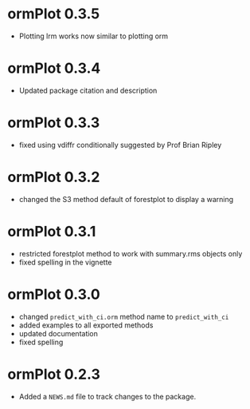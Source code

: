 # ormPlot 0.3.5
* Plotting lrm works now similar to plotting orm

# ormPlot 0.3.4
* Updated package citation and description

# ormPlot 0.3.3
* fixed using vdiffr conditionally suggested by Prof Brian Ripley

# ormPlot 0.3.2
* changed the S3 method default of forestplot to display a warning 

# ormPlot 0.3.1
* restricted forestplot method to work with summary.rms objects only
* fixed spelling in the vignette

# ormPlot 0.3.0

* changed `predict_with_ci.orm` method name to `predict_with_ci`
* added examples to all exported methods
* updated documentation
* fixed spelling

# ormPlot 0.2.3

* Added a `NEWS.md` file to track changes to the package.
